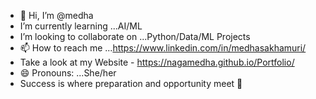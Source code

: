 - 👋 Hi, I’m @medha
- I’m currently learning ...AI/ML
- I’m looking to collaborate on ...Python/Data/ML Projects
- 📫 How to reach me ...https://www.linkedin.com/in/medhasakhamuri/
- Take a look at my Website - https://nagamedha.github.io/Portfolio/
- 😄 Pronouns: ...She/her
- Success is where preparation and opportunity meet 💫
